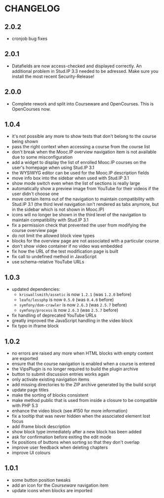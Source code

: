 CHANGELOG
=========

2.0.2
-----
* cronjob bug fixes

2.0.1
-----
* Datafields are now access-checked and displayed correctly. An additional problem in Stud.IP 3.3 needed to be adressed. Make sure you install the most recent Security-Release!

2.0.0
-----
* Complete rework and split into Courseware and OpenCourses. This is OpenCourses now.

1.0.4
-----

* it's not possible any more to show tests that don't belong to the course
  being shown
* pass the right context when accessing a course from the course list
* don't break when the Mooc.IP overview navigation item is not available due
  to some misconfiguration
* add a widget to display the list of enrolled Mooc.IP courses on the user's
  homepage when using Stud.IP 3.1
* the WYSIWYG editor can be used for the Mooc.IP description fields
* move info box into the sidebar when used with Stud.IP 3.1
* show mode switch even when the list of sections is really large
* automatically show a preview image from YouTube for their videos if the
  user didn't choose one
* move certain items out of the navigation to maintain compatibility with
  Stud.IP 3.1 (the third level navigation isn't rendered as tabs anymore,
  but in the sidebar which is not shown in Mooc.IP)
* icons will no longer be shown in the third level of the navigation to
  maintain compatibility with Stud.IP 3.1
* fix a permission check that prevented the user from modifying the course
  overview page
* do not limit the allowed block view types
* blocks for the overview page are not associated with a particular course
* don't show video container if no video was embedded
* fix how the URL of the test modification page is built
* fix call to undefined method in JavaScript
* use schema-relative YouTube URLs

1.0.3
-----

* updated dependencies:
  * `kriswallsmith/assetic` is now `1.2.1` (was `1.2.0` before)
  * `leafo/lessphp` is now `0.5.0` (was `0.4.0` before)
  * `symfony/dom-crawler` is now `2.6.3` (was `2.5.7` before)
  * `symfony/process` is now `2.6.3` (was `2.5.7` before)
* fix handling of deprecated YouTube URLs
* greatly improved the JavaScript handling in the video block
* fix typo in iframe block

1.0.2
-----

* no errors are raised any more when HTML blocks with empty content are
  exported
* ensure that the course navigation is enabled when a course is entered
* the VipsPlugin is no longer required to build the plugin archive
* button to submit discussion entries works again
* only activate existing navigation items
* add missing directories to the ZIP archive generated by the build script
* update page titles
* make the sorting of blocks consistent
* make method public that is used from inside a closure to be compatible
  with PHP 5.3
* enhance the video block (see #150 for more information)
* fix a tooltip that was never hidden when the associated element lost
  focus
* add iframe block description
* show block type immediately after a new block has been added
* ask for confirmation before exiting the edit mode
* fix positions of buttons when sorting so that they don't overlap
* improve user feedback when deleting chapters
* improve UI colours

1.0.1
-----

* some button position tweaks
* add an icon for the *Courseware* navigation item
* update icons when blocks are imported
